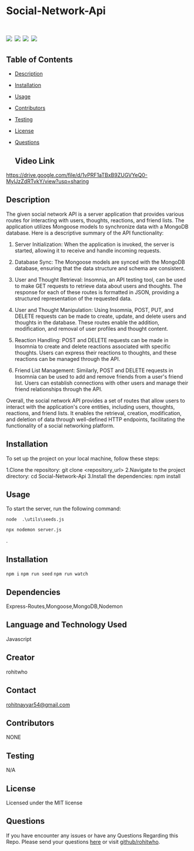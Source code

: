 # Social-Network-Api


 # ![](https://img.shields.io/badge/Mongoose-ExpressJs-blue) ![](https://img.shields.io/badge/license-MIT-brightgreen) ![](https://img.shields.io/badge/Mongodb-orange) ![](https://img.shields.io/badge/node.js-Routes-red) 




 ## Table of Contents

- [Description](#description)
- [Installation](#installation)
- [Usage](#usage)
- [Contributors](#contributors)
- [Testing](#testing)
- [License](#license)
- [Questions](#questions)

  ## Video Link
https://drive.google.com/file/d/1vPRF1aTBxB9ZUGVYeQ0-MylJzZdRTvkY/view?usp=sharing


  


## Description
The given social network API is a server application that provides various routes for interacting with users, thoughts, reactions, and friend lists. The application utilizes Mongoose models to synchronize data with a MongoDB database. Here is a descriptive summary of the API functionality:

1. Server Initialization: When the application is invoked, the server is started, allowing it to receive and handle incoming requests.

2. Database Sync: The Mongoose models are synced with the MongoDB database, ensuring that the data structure and schema are consistent.

3. User and Thought Retrieval: Insomnia, an API testing tool, can be used to make GET requests to retrieve data about users and thoughts. The response for each of these routes is formatted in JSON, providing a structured representation of the requested data.

4. User and Thought Manipulation: Using Insomnia, POST, PUT, and DELETE requests can be made to create, update, and delete users and thoughts in the database. These routes enable the addition, modification, and removal of user profiles and thought content.

5. Reaction Handling: POST and DELETE requests can be made in Insomnia to create and delete reactions associated with specific thoughts. Users can express their reactions to thoughts, and these reactions can be managed through the API.

6. Friend List Management: Similarly, POST and DELETE requests in Insomnia can be used to add and remove friends from a user's friend list. Users can establish connections with other users and manage their friend relationships through the API.

Overall, the social network API provides a set of routes that allow users to interact with the application's core entities, including users, thoughts, reactions, and friend lists. It enables the retrieval, creation, modification, and deletion of data through well-defined HTTP endpoints, facilitating the functionality of a social networking platform.


## Installation
To set up the project on your local machine, follow these steps:

1.Clone the repository: git clone <repository_url>
2.Navigate to the project directory: cd Social-Network-Api
3.Install the dependencies: npm install

## Usage
To start the server, run the following command:

`node  .\utils\seeds.js`

`npx nodemon server.js`


.


## Installation

`npm i`
`npm run seed`
`npm run watch`

## Dependencies

Express-Routes,Mongoose,MongoDB,Nodemon

## Language and Technology Used

Javascript

## Creator

rohitwho

## Contact

rohitnayyar54@gmail.com

## Contributors

NONE

## Testing

N/A

## License

Licensed under the MIT license

## Questions

If you have encounter any issues or have any Questions Regarding this Repo. Please send your questions [here](mailto:rohitnayyar54@gmail.com?subject=[GitHub]%20Dev%20Connect) or visit [github/rohitwho](https://github.com/rohitwho).
